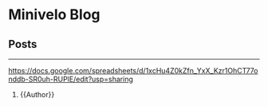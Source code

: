 # Minivelo Blog

## Posts

---

https://docs.google.com/spreadsheets/d/1xcHu4Z0kZfn_YxX_Kzr1OhCT77onddb-SR0uh-RUPlE/edit?usp=sharing

1. {{Author}}
